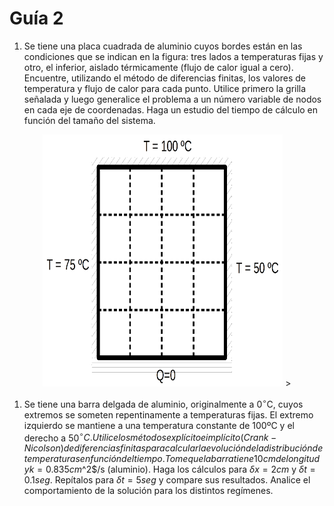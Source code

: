 # Guía 2

1. Se tiene una placa cuadrada de aluminio cuyos bordes están en las
condiciones que se indican en la figura: tres lados a temperaturas fijas
y otro, el inferior, aislado térmicamente (flujo de calor igual a cero).
Encuentre, utilizando el método de diferencias finitas, los valores de
temperatura y flujo de calor para cada punto. Utilice primero la grilla
señalada y luego generalice el problema a un número variable de nodos en
cada eje de coordenadas. Haga un estudio del tiempo de cálculo en
función del tamaño del sistema.

<p align="center">
 <img src="./chapa.png"
  style="width:4in;height:4.2in" />
>

1. Se tiene una barra delgada de aluminio, originalmente a 0$^{\circ}$C,
cuyos extremos se someten repentinamente a temperaturas fijas. El
extremo izquierdo se mantiene a una temperatura constante de 100ºC y el
derecho a 50$^{\circ}C. Utilice los métodos explícito e implícito
(Crank-Nicolson) de diferencias finitas para calcular la evolución de la
distribución de temperaturas en función del tiempo. Tome que la barra
tiene 10 cm de longitud y k = 0.835 cm$^2$/s (aluminio). Haga los cálculos
para $\delta x = 2 cm$ y $\delta t = 0.1 seg$.
 Repítalos para $\delta t = 5 seg$ y compare sus resultados.
Analice el comportamiento de la solución para los distintos regímenes.
